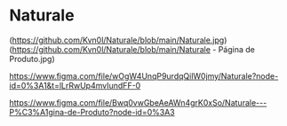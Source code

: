 # Naturale

(https://github.com/Kvn0l/Naturale/blob/main/Naturale.jpg)
(https://github.com/Kvn0l/Naturale/blob/main/Naturale - Página de Produto.jpg)

https://www.figma.com/file/wOgW4UnqP9urdqQilW0jmy/Naturale?node-id=0%3A1&t=lLrRwUp4mvIundFF-0

https://www.figma.com/file/Bwq0vwGbeAeAWn4grK0xSo/Naturale---P%C3%A1gina-de-Produto?node-id=0%3A3